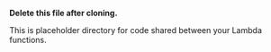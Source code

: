 **Delete this file after cloning.**

This is placeholder directory for code shared between your Lambda functions.
